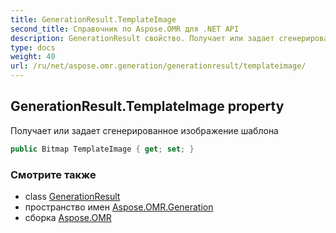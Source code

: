 ```yaml
---
title: GenerationResult.TemplateImage
second_title: Справочник по Aspose.OMR для .NET API
description: GenerationResult свойство. Получает или задает сгенерированное изображение шаблона
type: docs
weight: 40
url: /ru/net/aspose.omr.generation/generationresult/templateimage/
---
```

## GenerationResult.TemplateImage property

Получает или задает сгенерированное изображение шаблона

```csharp
public Bitmap TemplateImage { get; set; }
```

### Смотрите также

* class [GenerationResult](../)
* пространство имен [Aspose.OMR.Generation](../../generationresult/)
* сборка [Aspose.OMR](../../../)


